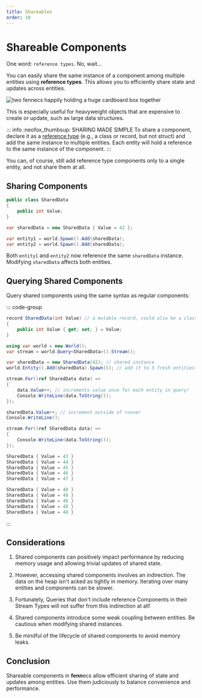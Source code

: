 ```yaml
---
title: Shareables
order: 10
---
```


# Shareable Components

One word: `reference types`. No, wait...

You can easily share the same instance of a component among multiple entities using **reference types**. This allows you to efficiently share state and updates across entities.

![two fennecs happily holding a huge cardboard box together](https://fennecs.tech/img/fennecs-shareable.png)

This is especially useful for heavyweight objects that are expensive to create or update, such as large data structures.


::: info :neofox_thumbsup: SHARING MADE SIMPLE
To share a component, declare it as a [reference type](https://learn.microsoft.com/en-us/dotnet/csharp/language-reference/keywords/reference-types) (e.g., a class or record, but not struct) and add the same instance to multiple entities. Each entity will hold a reference to the same instance of the component.
:::

You can, of course, still add reference type components only to a single entity, and not share them at all.

## Sharing Components

```csharp
public class SharedData
{
    public int Value;
}

var sharedData = new SharedData { Value = 42 };

var entity1 = world.Spawn().Add(sharedData);
var entity2 = world.Spawn().Add(sharedData);
```

Both `entity1` and `entity2` now reference the same `sharedData` instance. Modifying `sharedData` affects both entities.

## Querying Shared Components

Query shared components using the same syntax as regular components:

::: code-group
```csharp [component setup]
record SharedData(int Value) // a mutable record, could also be a class
{
    public int Value { get; set; } = Value;
}
```

```csharp [modifying / iterating]
using var world = new World();
var stream = world.Query<SharedData>().Stream();

var sharedData = new SharedData(42); // shared instance
world.Entity().Add(sharedData).Spawn(5); // add it to 5 fresh entities

stream.For((ref SharedData data) =>
{
    data.Value++; // increments value once for each entity in query!
    Console.WriteLine(data.ToString());
});

sharedData.Value++; // increment outside of runner
Console.WriteLine();

stream.For((ref SharedData data) =>
{
    Console.WriteLine(data.ToString());
});
```

```csharp [output]
SharedData { Value = 43 }
SharedData { Value = 44 }
SharedData { Value = 45 }
SharedData { Value = 46 }
SharedData { Value = 47 }

SharedData { Value = 48 }
SharedData { Value = 48 }
SharedData { Value = 48 }
SharedData { Value = 48 }
SharedData { Value = 48 }
```
:::

## Considerations

1. Shared components can positively impact performance by reducing memory usage and allowing trivial updates of shared state.

2. However, accessing shared components involves an indirection. The data on the heap isn't acked as tightly in memory. Iterating over many entities and components can be slower.

3. Fortunately, Queries that don't include reference Components in their Stream Types will not suffer from this indirection at all!

4. Shared components introduce some weak coupling between entities. Be cautious when modifying shared instances.

5. Be mindful of the lifecycle of shared components to avoid memory leaks.

## Conclusion

Shareable components in **fenn**ecs allow efficient sharing of state and updates among entities. Use them judiciously to balance convenience and performance.